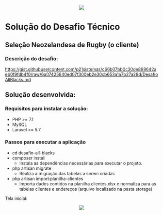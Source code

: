 <p align="center"><img src="http://allblacks.p21sistemas.com.br/images/logo.png"></p>

# Solução do Desafio Técnico

## Seleção Neozelandesa de Rugby (o cliente)

### Descrição do desafio:
https://gist.githubusercontent.com/p21sistemas/c66b07bb0c30de898642aeb0f9fdb4f0/raw/6a07425840ed07f300eb2e30cb653a1a7b27a28d/DesafioAllBlacks.md

## Solução desenvolvida:

### Requisitos para instalar a solução:
* PHP >= 7.1
* MySQL
* Laravel >= 5.7

### Passos para executar a aplicação
* cd desafio-all-blacks
* composer install
  * Instala as dependências necessárias para executar o projeto.
* php artisan migrate
  * Realiza a migração das tabelas a serem criadas
* php artisan import:planilha-clientes 
  * Importa dados contidos na planilha clientes.xlsx e normaliza para as tabelas clientes e endereços (arquivo localizado na pasta storage)


Tela inicial:
<p align="center"><img src="(https://drive.google.com/file/d/1teUYuOZqUG0JkTb68koM40U78L4fg02E/view?usp=sharing)"></p>

